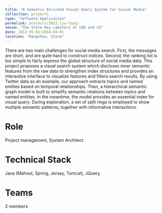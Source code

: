 ```yaml
---
title: "A Semantic Enriched Visual Query System for Social Media"
collection: projects
type: "Software Application"
permalink: projects/2012-zju-topic
venue: "The State Key Labotory of CAD and CG"
date: 2012-05-01~2014-04-01
location: "Hangzhou, China"
---
```


There are two main challenges for social media search. First, the messages are short, and are quite hard to construct indices. Second, the ranking list is too simple to fairly express the global structure of social media data. This project proposes a visual search system which discloses inner semantic features from the raw data to strengthen index structures and provides an interactive interface to visualize features and filters search results. By using Twitter data as an example, our approach extracts topics and named entities based on temporal relationships. Then, a hierarchical semantic graph model is built to simplify semantic relations between topics and named entities. In the meantime, the model provides an essential index for visual query. During exploration, a set of split rings is employed to show multiple semantic patterns, together with informative interactions.

Role
======
Project management, System Architect

Technical Stack
======
Java (Mahout, Spring, Jersey, Tomcat), JQuery

Teams
======
2 members